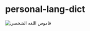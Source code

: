 # personal-lang-dict
![قاموس اللغه الشخصي](https://user-images.githubusercontent.com/46943991/146638954-f2444a3d-bf58-4e4e-9e02-626f38d806d5.png)
